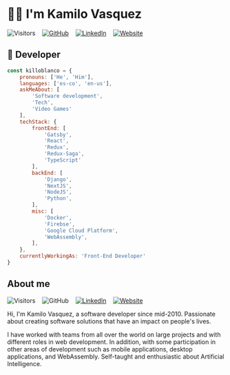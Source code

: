 # 👋🏻 I'm Kamilo Vasquez

![Visitors] &nbsp;&nbsp;
[![GitHub]](https://github.com/killoblanco?tab=followers) &nbsp;&nbsp;
[![LinkedIn]](https://www.linkedin.com/in/killoblanco/) &nbsp;&nbsp;
[![Website]](https://whois.kamilo.dev/)

## 🦄 Developer

```javascript
const killoblanco = {
    pronouns: ['He', 'Him'],
    languages: ['es-co', 'en-us'],
    askMeAbout: [
        'Software development',
        'Tech',
        'Video Games'
    ],
    techStack: {
        frontEnd: [
            'Gatsby',
            'React',
            'Redux',
            'Redux-Saga',
            'TypeScript'
        ],
        backEnd: [
            'Django',
            'NextJS',
            'NodeJS',
            'Python',
        ],
        misc: [
            'Docker',
            'Firebse',
            'Google Cloud Platform',
            'WebAssembly',
        ],
    },
    currentlyWorkingAs: 'Front-End Developer'
}
```

## About me

![Visitors] &nbsp;&nbsp;
![GitHub] &nbsp;&nbsp;
[![LinkedIn]](https://www.linkedin.com/in/killoblanco/) &nbsp;&nbsp;
[![Website]](https://whois.kamilo.dev/)

Hi, I'm Kamilo Vasquez, a software developer since mid-2010. Passionate about creating software solutions that have an impact on people's lives.

I have worked with teams from all over the world on large projects and with different roles in web development. In addition, with some participation in other areas of development such as mobile applications, desktop applications, and WebAssembly. Self-taught and enthusiastic about Artificial Intelligence.

[visitors]: https://visitor-badge.laobi.icu/badge?page_id=killoblanco
[github]: https://img.shields.io/github/followers/killoblanco?style=social
[linkedin]: https://img.shields.io/badge/-Kamilo_Vasquez-blue?style=plastic&logo=Linkedin&logoColor=white&link=https://www.linkedin.com/in/killoblanco/
[website]: https://img.shields.io/badge/-Website-blue?style=plastic&logo=MicrosoftEdge&color=3277BC&link=https://whois.kamilo.dev/
